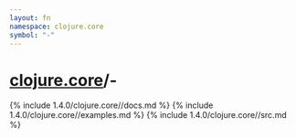 ```yaml
---
layout: fn
namespace: clojure.core
symbol: "-"
---
```


# [clojure.core](../)/-

{% include 1.4.0/clojure.core//docs.md %}
{% include 1.4.0/clojure.core//examples.md %}
{% include 1.4.0/clojure.core//src.md %}

